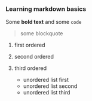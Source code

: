 ### Learning markdown basics

Some **bold text**
and some `code`
> some blockquote
1. first ordered
2. second ordered
3. third ordered

   - unordered list first
   - unordered list second
   - unordered list third
